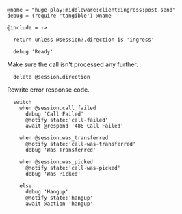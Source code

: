     @name = "huge-play:middleware:client:ingress:post-send"
    debug = (require 'tangible') @name

    @include = ->

      return unless @session?.direction is 'ingress'

      debug 'Ready'

Make sure the call isn't processed any further.

      delete @session.direction

Rewrite error response code.

      switch
        when @session.call_failed
          debug 'Call Failed'
          @notify state:'call-failed'
          await @respond '486 Call Failed'

        when @session.was_transferred
          @notify state:'call-was-transferred'
          debug 'Was Transferred'

        when @session.was_picked
          @notify state:'call-was-picked'
          debug 'Was Picked'

        else
          debug 'Hangup'
          @notify state:'hangup'
          await @action 'hangup'
